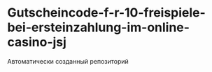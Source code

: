 # Gutscheincode-f-r-10-freispiele-bei-ersteinzahlung-im-online-casino-jsj
Автоматически созданный репозиторий
